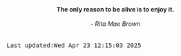 
<div align="center"><b><span>The only reason to be alive is to enjoy it.</span></b><br><br><i> - Rita Mae Brown</i></div>
<br><br><kbd>Last updated:Wed Apr 23 12:15:03 2025</kbd>